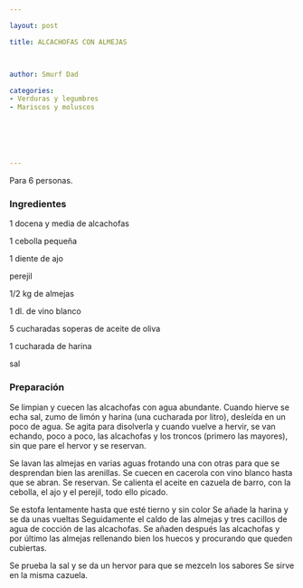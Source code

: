 ```yaml
---

layout: post

title: ALCACHOFAS CON ALMEJAS



author: Smurf Dad

categories:
- Verduras y legumbres
- Mariscos y moluscos






---
```


Para 6 personas.

<h3>Ingredientes</h3>

1 docena y media de alcachofas

1 cebolla pequeña

1 diente de ajo

perejil

1/2 kg de almejas

1 dl. de vino blanco

5 cucharadas soperas de aceite de oliva

1 cucharada de harina

sal

<h3>Preparación</h3>

Se limpian y cuecen las alcachofas con agua abundante. Cuando hierve se echa sal, zumo de limón y harina (una cucharada por litro), desleída en un poco de agua. Se agita para disolverla y cuando vuelve a hervir, se van echando, poco a poco, las alcachofas y los troncos (primero las mayores), sin que pare el hervor y se reservan.

Se lavan las almejas en varias aguas frotando una con otras para que se desprendan bien las arenillas. Se cuecen en cacerola con vino blanco hasta que se abran. Se reservan. Se calienta el aceite en cazuela de barro, con la cebolla, el ajo y el perejil, todo ello picado.

Se estofa lentamente hasta que esté tierno y sin color Se añade la harina y se da unas vueltas Seguidamente el caldo de las almejas y tres cacillos de agua de cocción de las alcachofas. Se añaden después las alcachofas y por último las almejas rellenando bien los huecos y procurando que queden cubiertas.

Se prueba la sal y se da un hervor para que se mezceln los sabores Se sirve en la misma cazuela.